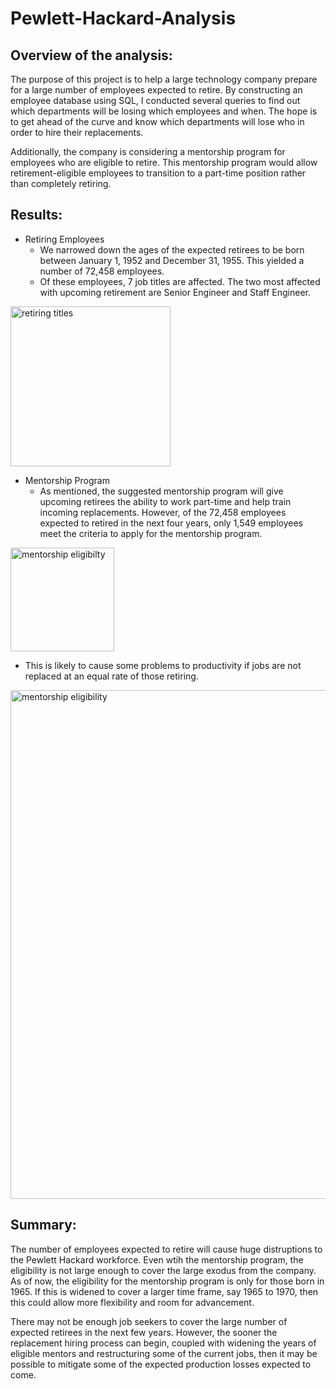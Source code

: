 # Pewlett-Hackard-Analysis

## Overview of the analysis:
The purpose of this project is to help a large technology company prepare for a large number of employees expected to retire. By constructing an employee database using SQL, I conducted several queries to find out which departments will be losing which employees and when. The hope is to get ahead of the curve and know which departments will lose who in order to hire their replacements.

Additionally, the company is considering a mentorship program for employees who are eligible to retire. This mentorship program would allow retirement-eligible employees to transition to a part-time position rather than completely retiring. 


## Results:
* Retiring Employees
  * We narrowed down the ages of the expected retirees to be born between January 1, 1952 and December 31, 1955. This yielded a number of 72,458 employees.
  * Of these employees, 7 job titles are affected. The two most affected with upcoming retirement are Senior Engineer and Staff Engineer.

<img width="256" alt="retiring titles" src="https://user-images.githubusercontent.com/103767830/195147396-32c18ecf-d667-42b6-b86c-7ecc3efccf45.png">

* Mentorship Program
  * As mentioned, the suggested mentorship program will give upcoming retirees the ability to work part-time and help train incoming replacements. However, of the 72,458 employees expected to retired in the next four years, only 1,549 employees meet the criteria to apply for the mentorship program.

<img width="166" alt="mentorship eligibilty" src="https://user-images.githubusercontent.com/103767830/195149474-d35873cd-154e-4f40-8013-f8388bc11542.png">

  * This is likely to cause some problems to productivity if jobs are not replaced at an equal rate of those retiring.

<img width="814" alt="mentorship eligibility" src="https://user-images.githubusercontent.com/103767830/195147400-7852e517-f9e5-4e7c-b47e-a00829c43845.png">

## Summary:
The number of employees expected to retire will cause huge distruptions to the Pewlett Hackard workforce. Even wtih the mentorship program, the eligibility is not large enough to cover the large exodus from the company. As of now, the eligibility for the mentorship program is only for those born in 1965. If this is widened to cover a larger time frame, say 1965 to 1970, then this could allow more flexibility and room for advancement.

There may not be enough job seekers to cover the large number of expected retirees in the next few years. However, the sooner the replacement hiring process can begin, coupled with widening the years of eligible mentors and restructuring some of the current jobs, then it may be possible to mitigate some of the expected production losses expected to come. 
